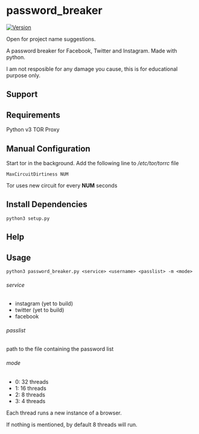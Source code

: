 # password_breaker

[![Version](https://img.shields.io/badge/Version-v1.0.0.a-blue)]()


Open for project name suggestions.

A password breaker for Facebook, Twitter and Instagram. Made with python.

I am not resposible for any damage you cause, this is for educational purpose only.

## Support

## Requirements

Python v3
TOR Proxy 

## Manual Configuration

Start tor in the background.
Add the following line to */etc/tor/torrc* file

```
MaxCircuitDirtiness NUM
```

Tor uses new circuit for every **NUM** seconds

## Install Dependencies

    python3 setup.py

## Help

## Usage

    python3 password_breaker.py <service> <username> <passlist> -m <mode>

###### service

-   instagram (yet to build)
-   twitter (yet to build)
-   facebook

###### passlist

path to the file containing the password list

###### mode

-   0: 32 threads
-   1: 16 threads
-   2: 8 threads
-   3: 4 threads

Each thread runs a new instance of a browser.

If nothing is mentioned, by default 8 threads will run.


